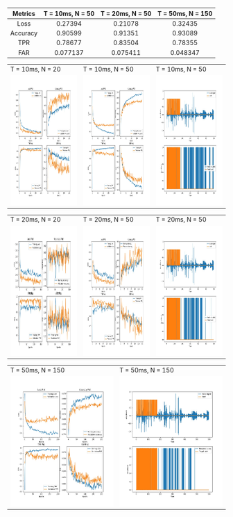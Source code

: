 Metrics | T = 10ms, N = 50 | T = 20ms, N = 50 | T = 50ms, N = 150 
:------:|:----------------:|:----------------:|:--------------:
Loss | 0.27394 | 0.21078 | 0.32435
Accuracy | 0.90599 | 0.91351 | 0.93089
TPR | 0.78677 | 0.83504 | 0.78355
FAR | 0.077137 | 0.075411 | 0.048347

<table>
  <tr>
    <td>T = 10ms, N = 20</td>
     <td>T = 10ms, N = 50</td>
     <td>T = 10ms, N = 50</td>
  </tr>
  <tr>
    <td><img src="metrics_plot_10ms_20feat.jpg" width=300 height=300></td>
    <td><img src="metrics_plot_10ms_50feat.jpg" width=300 height=300></td>
    <td><img src="Result_plot_10ms_50feat.jpg" width=300 height=300></td>
  </tr>
 </table>
 
 
 <table>
  <tr>
    <td>T = 20ms, N = 20</td>
     <td>T = 20ms, N = 50</td>
     <td>T = 20ms, N = 50</td>
  </tr>
  <tr>
    <td><img src="metrics_plot_20ms_20feat.jpg" width=300 height=300></td>
    <td><img src="metrics_plot_20ms_50feat.jpg" width=300 height=300></td>
    <td><img src="Result_plot_20ms_50feat.jpg" width=300 height=300></td>
  </tr>
 </table>
 
 <table>
  <tr>
    <td>T = 50ms, N = 150</td>
     <td>T = 50ms, N = 150</td>
  </tr>
  <tr>
    <td><img src="metrics_plot_50ms_50feat.jpg" width=300 height=300></td>
    <td><img src="Result_plot_50ms_50feat.jpg" width=300 height=300></td>
  </tr>
 </table>

